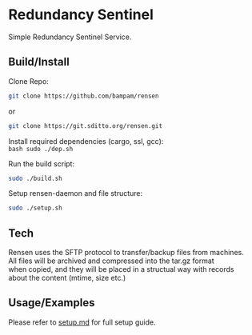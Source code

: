 # Redundancy Sentinel

Simple Redundancy Sentinel Service.

## Build/Install

Clone Repo:
```bash
git clone https://github.com/bampam/rensen
```
or
```bash
git clone https://git.sditto.org/rensen.git
```

Install required dependencies (cargo, ssl, gcc):     
```bash sudo ./dep.sh ```

Run the build script:     
```bash
sudo ./build.sh
```

Setup rensen-daemon and file structure:
```bash
sudo ./setup.sh
```

## Tech

Rensen uses the SFTP protocol to transfer/backup files from machines.    
All files will be archived and compressed into the tar.gz format  
when copied, and they will be placed in a structual way with records   
about the content (mtime, size etc.)

## Usage/Examples

Please refer to [setup.md](https://github.com/bampam/rensen/blob/main/docs/setup.md) for full setup guide.


